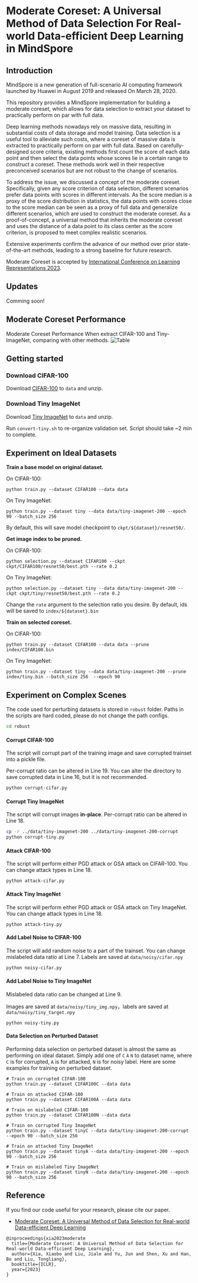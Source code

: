 # Moderate Coreset: A Universal Method of Data Selection For Real-world Data-efficient Deep Learning in MindSpore


## Introduction
MindSpore is a new generation of full-scenario AI computing framework launched by Huawei in August 2019 and released On March 28, 2020.

This repository provides a MindSpore implementation for building a moderate coreset, which allows for data selection to extract your dataset to practically perform on par with full data.

Deep learning methods nowadays rely on massive data, resulting in substantial costs of data storage and model training. Data selection is a useful tool to alleviate such costs, where a coreset of massive data is extracted to practically perform on par with full data. 
Based on carefully-designed score criteria, existing methods first count the score of each data point and then select the data points whose scores lie in a certain range to construct a coreset. These methods work well in their respective preconceived scenarios but are not robust to the change of scenarios.

To address the issue, we discussed a concept of the moderate coreset. Specifically, given any score criterion of data selection, different scenarios prefer data points with scores in different intervals. As the score median is a proxy of the score distribution in statistics, the data points with scores close to the score median can be seen as a proxy of full data and generalize different scenarios, which are used to construct the moderate coreset. As a proof-of-concept, a universal method that inherits the moderate coreset and uses the distance of a data point to its class center as the score criterion, is proposed to meet complex realistic scenarios.

Extensive experiments confirm the advance of our method over prior state-of-the-art methods, leading to a strong baseline for future research.

Moderate Coreset is accepted by [International Conference on Learning Representations 2023](https://openreview.net/pdf?id=7D5EECbOaf9). 



## Updates
Comming soon!


  
## Moderate Coreset Performance

Moderate Coreset Performance When extract CIFAR-100 and Tiny-ImageNet, comparing with other methods.
![Table](Table5.png)



## Getting started


### Download CIFAR-100

Download [CIFAR-100](https://www.cs.toronto.edu/~kriz/cifar-100-python.tar.gz) to `data` and unzip.

### Download Tiny ImageNet

Download [Tiny ImageNet](http://cs231n.stanford.edu/tiny-imagenet-200.zip) to `data` and unzip.

Run `convert-tiny.sh` to re-organize validation set. Script should take ~2 min to complete.



## Experiment on Ideal Datasets

**Train a base model on original dataset.**

On CIFAR-100:

```
python train.py --dataset CIFAR100 --data data 
```

On Tiny ImageNet:

```
python train.py --dataset tiny --data data/tiny-imagenet-200 --epoch 90 --batch_size 256
```

By default, this will save model checkpoint to `ckpt/${dataset}/resnet50/`.

**Get image index to be pruned.**

On CIFAR-100:

```
python selection.py --dataset CIFAR100 --ckpt ckpt/CIFAR100/resnet50/best.pth --rate 0.2
```

On Tiny ImageNet:

```
python selection.py --dataset tiny --data data/tiny-imagenet-200 --ckpt ckpt/tiny/resnet50/best.pth --rate 0.2 
```

Change the `rate` argument to the selection ratio you desire.  By default, ids will be saved to `index/${dataset}.bin`

**Train on selected coreset.**

On CIFAR-100:

```
python train.py --dataset CIFAR100 --data data --prune index/CIFAR100.bin
```

On Tiny ImageNet:

```
python train.py --dataset tiny --data data/tiny-imagenet-200 --prune index/tiny.bin --batch_size 256  --epoch 90
```



## Experiment on Complex Scenes

The code used for perturbing datasets is stored in `robust` folder. Paths in the scripts are hard coded, please do not change the path configs.

```bash
cd robust
```

#### Corrupt CIFAR-100

The script will corrupt part of the training image and save corrupted trainset into a pickle file. 

Per-corrupt ratio can be altered in Line 19. You can alter the directory to save corrupted data in Line 16, but it is not recommended.

```bash
python corrupt-cifar.py
```
#### Corrupt Tiny ImageNet

The script will corrupt images **in-place**. Per-corrupt ratio can be altered in Line 18.

```bash
cp -r ../data/tiny-imagenet-200 ../data/tiny-imagenet-200-corrupt
python corrupt-tiny.py
```
#### Attack CIFAR-100

The script will perform either PGD attack or GSA attack on CIFAR-100.  You can change attack types in Line 18. 

```
python attack-cifar.py
```
#### Attack Tiny ImageNet

The script will perform either PGD attack or GSA attack on Tiny ImageNet. You can change attack types in Line 18. 

```
python attack-tiny.py
```
#### Add Label Noise to CIFAR-100

The script will add random noise to a part of the trainset. You can change mislabeled data ratio at Line 7. Labels are saved at `data/noisy/cifar.npy`

```bash
python noisy-cifar.py
```
#### Add Label Noise to Tiny ImageNet

Mislabeled data ratio can be changed at Line 9.

Images are saved at `data/noisy/tiny_img.npy`，labels are saved at `data/noisy/tiny_target.npy`

```
python noisy-tiny.py
```
#### Data Selection on Perturbed Dataset

Performing data selection on perturbed dataset is almost the same as performing on ideal dataset. Simply add one of `C` `A` `N` to dataset name, where `C` is for corrupted, `A` is for attacked, `N` is for noisy label. Here are some examples for training on perturbed dataset.

```
# Train on corrupted CIFAR-100
python train.py --dataset CIFAR100C --data data 

# Train on attacked CIFAR-100
python train.py --dataset CIFAR100A --data data 

# Train on mislabeled CIFAR-100
python train.py --dataset CIFAR100N --data data 

# Train on corrupted Tiny ImageNet
python train.py --dataset tinyC --data data/tiny-imagenet-200-corrupt --epoch 90 --batch_size 256

# Train on attacked Tiny ImageNet
python train.py --dataset tinyA --data data/tiny-imagenet-200 --epoch 90 --batch_size 256

# Train on mislabeled Tiny ImageNet
python train.py --dataset tinyN --data data/tiny-imagenet-200 --epoch 90 --batch_size 256
```



## Reference

If you find our code useful for your research, please cite our paper.

- [Moderate Coreset: A Universal Method of Data Selection for Real-world Data-efficient Deep Learning](https://openreview.net/pdf?id=7D5EECbOaf9)
```
@inproceedings{xia2023moderate
  title={Moderate Coreset: A Universal Method of Data Selection for Real-world Data-efficient Deep Learning},
  author={Xia, Xiaobo and Liu, Jiale and Yu, Jun and Shen, Xu and Han, Bo and Liu, Tongliang},
  booktitle={ICLR},
  year={2023}
}
```
